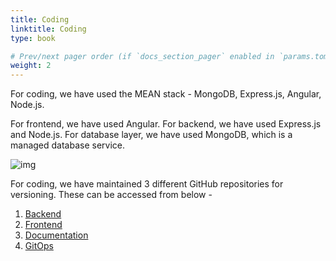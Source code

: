```yaml
---
title: Coding
linktitle: Coding
type: book

# Prev/next pager order (if `docs_section_pager` enabled in `params.toml`)
weight: 2
---
```


For coding, we have used the MEAN stack - MongoDB, Express.js, Angular, Node.js.

For frontend, we have used Angular.
For backend, we have used Express.js and Node.js.
For database layer, we have used MongoDB, which is a managed database service. 

![img](/i2.jpeg)

For coding, we have maintained 3 different GitHub repositories for versioning. These can be accessed from below -
1. [Backend](https://github.com/purbo75/backend-of-University-Management)
2. [Frontend](https://github.com/mahdeehasanbd1010/devops-guru)
3. [Documentation](https://github.com/yusf1013/hugo-documentation-for-URMS)
4. [GitOps](https://github.com/purbo75/hello-gitops)
